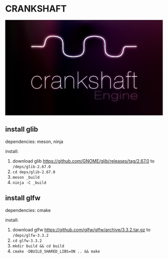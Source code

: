# CRANKSHAFT

![crankshaft logo](./logo.png)

## install glib

dependencies: meson, ninja

install:

1. download glib https://github.com/GNOME/glib/releases/tag/2.67.0 to `/deps/glib-2.67.0`
1. `cd deps/glib-2.67.0`
1. `meson _build`
1. `ninja -C _build`

## install glfw

dependencies: cmake

install:

1. download glfw https://github.com/glfw/glfw/archive/3.3.2.tar.gz to `/deps/glfw-3.3.2`
1. `cd glfw-3.3.2`
1. `mkdir build && cd build`
1. `cmake -DBUILD_SHARED_LIBS=ON .. && make`